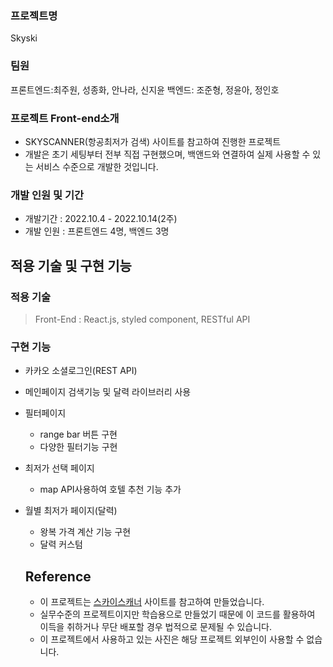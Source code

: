 ### 프로젝트명

Skyski

### 팀원

프론트엔드:최주원, 성종화, 안나라, 신지윤
백엔드: 조준형, 정윤아, 정인호

### 프로젝트 Front-end소개

- SKYSCANNER(항공최저가 검색) 사이트를 참고하여 진행한 프로젝트
- 개발은 초기 세팅부터 전부 직접 구현했으며, 백앤드와 연결하여 실제 사용할 수 있는 서비스 수준으로 개발한 것입니다.

### **개발 인원 및 기간**

- 개발기간 : 2022.10.4 - 2022.10.14(2주)
- 개발 인원 : 프론트엔드 4명, 백엔드 3명

## **적용 기술 및 구현 기능**

### **적용 기술**

> Front-End : React.js, styled component, RESTful API
> 

### **구현 기능**

- 카카오 소셜로그인(REST API)
- 메인페이지 검색기능 및 달력 라이브러리 사용
- 필터페이지
    - range bar 버튼 구현
    - 다양한 필터기능 구현
- 최저가 선택 페이지
    - map API사용하여 호텔 추천 기능 추가
- 월별 최저가 페이지(달력)
    - 왕복 가격 계산 기능 구현
    - 달력 커스텀
    
    ## **Reference**
    
    - 이 프로젝트는 [스카이스캐너](https://www.skyscanner.co.kr/?previousCultureSource=GEO_LOCATION&redirectedFrom=www.skyscanner.net) 사이트를 참고하여 만들었습니다.
    - 실무수준의 프로젝트이지만 학습용으로 만들었기 때문에 이 코드를 활용하여 이득을 취하거나 무단 배포할 경우 법적으로 문제될 수 있습니다.
    - 이 프로젝트에서 사용하고 있는 사진은 해당 프로젝트 외부인이 사용할 수 없습니다.
